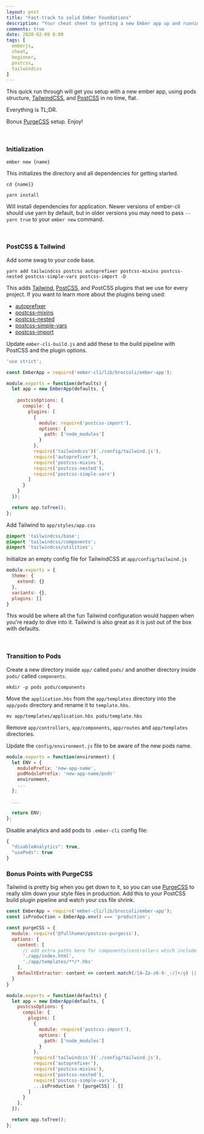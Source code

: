 ```yaml
---
layout: post
title: "Fast-track to solid Ember Foundations"
description: "Your cheat sheet to getting a new Ember app up and running, right"
comments: true
date: 2020-02-09 0:00
tags: [
  emberjs,
  cheat,
  beginner,
  postcss,
  tailwindcss
]
---
```


This quick run through will get you setup with a new ember app, using pods structure, [TailwindCSS][tailwind], and [PostCSS][postcss] in no time, flat. 


Everything is TL;DR.

Bonus [PurgeCSS][purge] setup. 
Enjoy!

<br>

### Initialization

`ember new {name}`

This initializes the directory and all dependencies for getting started.

`cd {name}}`

`yarn install`

Will install dependencies for application. Newer versions of ember-cli should use yarn by default, but in older versions you may need to pass `--yarn true` to your `ember new` command.

<br>

### PostCSS & Tailwind

Add some swag to your code base.

`yarn add tailwindcss postcss autoprefixer postcss-mixins postcss-nested postcss-simple-vars postcss-import -D`

This adds [Tailwind][tailwind], [PostCSS][postcss], and PostCSS plugins that we use for every project. If you want to learn more about the plugins being used:
* [autoprefixer](https://github.com/postcss/autoprefixer)
* [postcss-mixins](https://github.com/postcss/postcss-mixins)
* [postcss-nested](https://github.com/postcss/postcss-nested)
* [postcss-simple-vars](https://github.com/postcss/postcss-simple-vars)
* [postcss-import](https://github.com/postcss/postcss-import)

Update `ember-cli-build.js` and add these to the build pipeline with PostCSS and the plugin options.

```javascript
'use strict';

const EmberApp = require('ember-cli/lib/broccoli/ember-app');

module.exports = function(defaults) {
  let app = new EmberApp(defaults, {
    
    postcssOptions: {
      compile: {
        plugins: [
          {
            module: require('postcss-import'),
            options: {
              path: ['node_modules']
            }
          },
          require('tailwindcss')('./config/tailwind.js'),
          require('autoprefixer'),
          require('postcss-mixins'),
          require('postcss-nested'),
          require('postcss-simple-vars')
        ]
      }
    }
  });

  return app.toTree();
};
```

Add Tailwind to `app/styles/app.css`

```css
@import 'tailwindcss/base';
@import 'tailwindcss/components';
@import 'tailwindcss/utilities';
```

Initialize an empty config file for TailwindCSS at `app/config/tailwind.js`

```javascript
module.exports = {
  theme: {
    extend: {}
  },
  variants: {},
  plugins: []
}
```

This would be where all the fun Tailwind configuration would happen when you're ready to dive into it. Tailwind is also great as it is just out of the box with defaults.

<br>

### Transition to Pods

Create a new directory inside `app/` called `pods/` and another directory inside `pods/` called `components`.

```
mkdir -p pods pods/components
```

Move the `application.hbs` from the `app/templates` directory into the `app/pods` directory and rename it to `template.hbs`.

```
mv app/templates/application.hbs pods/template.hbs
```

Remove `app/controllers`, `app/components`, `app/routes` and `app/templates` directories.

Update the `config/environment.js` file to be aware of the new pods name.

```javascript
module.exports = function(environment) {
  let ENV = {
    modulePrefix: 'new-app-name',
    podModulePrefix: 'new-app-name/pods'
    environment,
    ...
  };

  ...

  return ENV;
};
```

Disable analytics and add pods to `.ember-cli` config file:

```javascript
{
  "disableAnalytics": true,
  "usePods": true
}
```

### Bonus Points with PurgeCSS

Tailwind is pretty big when you get down to it, so you can use [PurgeCSS][purge] to really slim down your style files in production. Add this to your PostCSS build plugin pipeline and watch your css file shrink.

```javascript
const EmberApp = require('ember-cli/lib/broccoli/ember-app');
const isProduction = EmberApp.env() === 'production';

const purgeCSS = {
  module: require('@fullhuman/postcss-purgecss'),
  options: {
    content: [
      // add extra paths here for components/controllers which include tailwind classes
      './app/index.html',
      './app/templates/**/*.hbs'
    ],
    defaultExtractor: content => content.match(/[A-Za-z0-9-_:/]+/g) || []
  }
}

module.exports = function(defaults) {
  let app = new EmberApp(defaults, {
    postcssOptions: {
      compile: {
        plugins: [
          {
            module: require('postcss-import'),
            options: {
              path: ['node_modules']
            }
          },
          require('tailwindcss')('./config/tailwind.js'),
          require('autoprefixer'),
          require('postcss-mixins'),
          require('postcss-nested'),
          require('postcss-simple-vars'),
          ...isProduction ? [purgeCSS] : []
        ]
      }
    },
  });

  return app.toTree();
};
```

[tailwind]: https://tailwindcss.com/
[postcss]: https://postcss.org/
[purge]: https://github.com/FullHuman/purgecss
